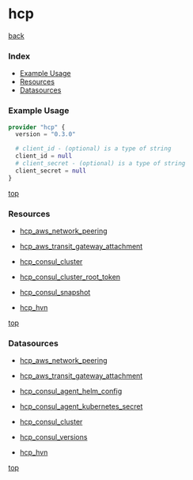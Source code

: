 # hcp

[back](../)

### Index

- [Example Usage](#example-usage)
- [Resources](#resources)
- [Datasources](#datasources)

### Example Usage

```terraform
provider "hcp" {
  version = "0.3.0"

  # client_id - (optional) is a type of string
  client_id = null
  # client_secret - (optional) is a type of string
  client_secret = null
}
```

[top](#index)

### Resources


- [hcp_aws_network_peering](./r/hcp_aws_network_peering.md)

- [hcp_aws_transit_gateway_attachment](./r/hcp_aws_transit_gateway_attachment.md)

- [hcp_consul_cluster](./r/hcp_consul_cluster.md)

- [hcp_consul_cluster_root_token](./r/hcp_consul_cluster_root_token.md)

- [hcp_consul_snapshot](./r/hcp_consul_snapshot.md)

- [hcp_hvn](./r/hcp_hvn.md)


[top](#index)

### Datasources


- [hcp_aws_network_peering](./d/hcp_aws_network_peering.md)

- [hcp_aws_transit_gateway_attachment](./d/hcp_aws_transit_gateway_attachment.md)

- [hcp_consul_agent_helm_config](./d/hcp_consul_agent_helm_config.md)

- [hcp_consul_agent_kubernetes_secret](./d/hcp_consul_agent_kubernetes_secret.md)

- [hcp_consul_cluster](./d/hcp_consul_cluster.md)

- [hcp_consul_versions](./d/hcp_consul_versions.md)

- [hcp_hvn](./d/hcp_hvn.md)


[top](#index)